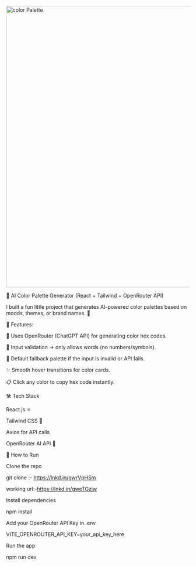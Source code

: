 
<img width="1366" height="768" alt="color Palette" src="https://github.com/user-attachments/assets/c0ab01bb-8fd0-4e27-9e2b-d7ff4a5aedac" />



🌈 AI Color Palette Generator (React + Tailwind + OpenRouter API)

I built a fun little project that generates AI-powered color palettes based on moods, themes, or brand names. 🎨

🔹 Features:

🚀 Uses OpenRouter (ChatGPT API) for generating color hex codes.

🛑 Input validation → only allows words (no numbers/symbols).

🎨 Default fallback palette if the input is invalid or API fails.

✨ Smooth hover transitions for color cards.

📋 Click any color to copy hex code instantly.



🛠️ Tech Stack

React.js ⚛️

Tailwind CSS 🎨

Axios for API calls

OpenRouter AI API 🤖



📌 How to Run

Clone the repo



git clone :- https://lnkd.in/gwrVpHSm

working url:-https://lnkd.in/gweTGziw



Install dependencies



npm install

Add your OpenRouter API Key in .env



VITE_OPENROUTER_API_KEY=your_api_key_here

Run the app



npm run dev

